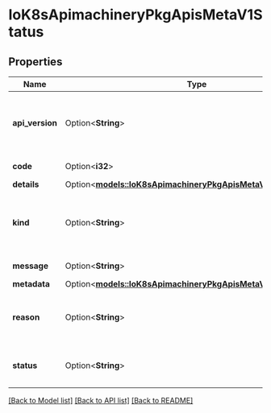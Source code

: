 # IoK8sApimachineryPkgApisMetaV1Status

## Properties

Name | Type | Description | Notes
------------ | ------------- | ------------- | -------------
**api_version** | Option<**String**> | APIVersion defines the versioned schema of this representation of an object. Servers should convert recognized schemas to the latest internal value, and may reject unrecognized values. More info: https://git.k8s.io/community/contributors/devel/sig-architecture/api-conventions.md#resources | [optional]
**code** | Option<**i32**> | Suggested HTTP return code for this status, 0 if not set. | [optional]
**details** | Option<[**models::IoK8sApimachineryPkgApisMetaV1StatusDetails**](ioK8sApimachineryPkgApisMetaV1StatusDetails.md)> |  | [optional]
**kind** | Option<**String**> | Kind is a string value representing the REST resource this object represents. Servers may infer this from the endpoint the client submits requests to. Cannot be updated. In CamelCase. More info: https://git.k8s.io/community/contributors/devel/sig-architecture/api-conventions.md#types-kinds | [optional]
**message** | Option<**String**> | A human-readable description of the status of this operation. | [optional]
**metadata** | Option<[**models::IoK8sApimachineryPkgApisMetaV1ListMeta**](ioK8sApimachineryPkgApisMetaV1ListMeta.md)> |  | [optional]
**reason** | Option<**String**> | A machine-readable description of why this operation is in the \"Failure\" status. If this value is empty there is no information available. A Reason clarifies an HTTP status code but does not override it. | [optional]
**status** | Option<**String**> | Status of the operation. One of: \"Success\" or \"Failure\". More info: https://git.k8s.io/community/contributors/devel/sig-architecture/api-conventions.md#spec-and-status | [optional]

[[Back to Model list]](../README.md#documentation-for-models) [[Back to API list]](../README.md#documentation-for-api-endpoints) [[Back to README]](../README.md)


